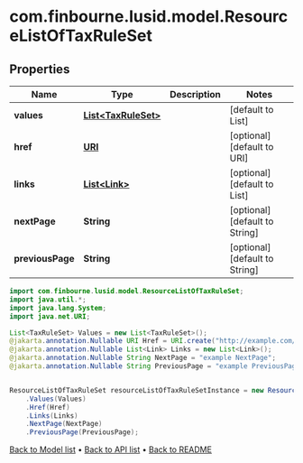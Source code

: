 # com.finbourne.lusid.model.ResourceListOfTaxRuleSet

## Properties

Name | Type | Description | Notes
------------ | ------------- | ------------- | -------------
**values** | [**List&lt;TaxRuleSet&gt;**](TaxRuleSet.md) |  | [default to List<TaxRuleSet>]
**href** | [**URI**](URI.md) |  | [optional] [default to URI]
**links** | [**List&lt;Link&gt;**](Link.md) |  | [optional] [default to List<Link>]
**nextPage** | **String** |  | [optional] [default to String]
**previousPage** | **String** |  | [optional] [default to String]

```java
import com.finbourne.lusid.model.ResourceListOfTaxRuleSet;
import java.util.*;
import java.lang.System;
import java.net.URI;

List<TaxRuleSet> Values = new List<TaxRuleSet>();
@jakarta.annotation.Nullable URI Href = URI.create("http://example.com/Href");
@jakarta.annotation.Nullable List<Link> Links = new List<Link>();
@jakarta.annotation.Nullable String NextPage = "example NextPage";
@jakarta.annotation.Nullable String PreviousPage = "example PreviousPage";


ResourceListOfTaxRuleSet resourceListOfTaxRuleSetInstance = new ResourceListOfTaxRuleSet()
    .Values(Values)
    .Href(Href)
    .Links(Links)
    .NextPage(NextPage)
    .PreviousPage(PreviousPage);
```


[Back to Model list](../README.md#documentation-for-models) &#8226; [Back to API list](../README.md#documentation-for-api-endpoints) &#8226; [Back to README](../README.md)
